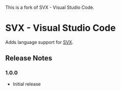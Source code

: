 This is a fork of SVX - Visual Studio Code.

# SVX - Visual Studio Code

Adds language support for [SVX](https://github.com/pngwn/MDsveX).

## Release Notes

### 1.0.0

- Initial release
